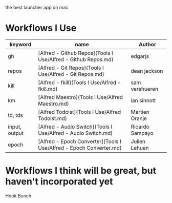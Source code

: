 the best launcher app on mac

# Workflows I Use
| keyword       | name                         | Author          |
| ------------- | ---------------------------- | --------------- |
| gh            | [Alfred - Github Repos](Tools I Use/Alfred - Github Repos.md)    | edgarjs         |
| repos         | [Alfred - Git Repos](Tools I Use/Alfred - Git Repos.md)       | dean jackson    |
| kill          | [Alfred - fkill](Tools I Use/Alfred - fkill.md)           | sam vershueren  |
| km            | [Alfred Maestro](Tools I Use/Alfred Maestro.md)           | ian sinnott     |
| td, tds       | [Alfred Todoist](Tools I Use/Alfred Todoist.md)           | Martien Oranje  |
| input, output | [Alfred - Audio Switch](Tools I Use/Alfred - Audio Switch.md)    | Ricardo Sampayo |
| epoch         | [Alfred - Epoch Converter](Tools I Use/Alfred - Epoch Converter.md) | Julien Lehuen                |


# Workflows I think will be great, but haven't incorporated yet
Hook
Bunch

